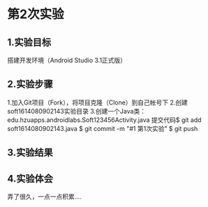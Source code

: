 # 第2次实验

## 1.实验目标
搭建开发环境（Android Studio 3.1正式版）
## 2.实验步骤
1.加入Git项目（Fork），将项目克隆（Clone）到自己帐号下
2.创建soft1614080902143实验目录
3.创建一个Java类：edu.hzuapps.androidlabs.Soft123456Activity.java
提交代码$ git add soft1614080902143.java
$ git commit -m "#1 第1次实验" 
$ git push
## 3.实验结果
## 4.实验体会
  弄了很久，一点一点积累....
